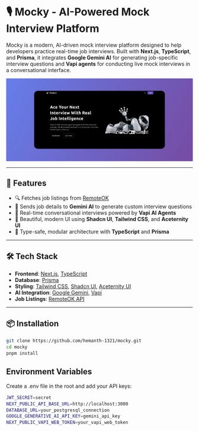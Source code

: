 # 🎙️ Mocky - AI-Powered Mock Interview Platform

Mocky is a modern, AI-driven mock interview platform designed to help developers practice real-time job interviews. Built with **Next.js**, **TypeScript**, and **Prisma**, it integrates **Google Gemini AI** for generating job-specific interview questions and **Vapi agents** for conducting live mock interviews in a conversational interface.

![Mocky Screenshot](./public/mocky.webp)

---

## 🚀 Features

- 🔍 Fetches job listings from [RemoteOK](https://remoteok.com)
- 🧠 Sends job details to **Gemini AI** to generate custom interview questions
- 💬 Real-time conversational interviews powered by **Vapi AI Agents**
- 🎨 Beautiful, modern UI using **Shadcn UI**, **Tailwind CSS**, and **Aceternity UI**
- 🧩 Type-safe, modular architecture with **TypeScript** and **Prisma**

---

## 🛠️ Tech Stack

- **Frontend**: [Next.js](https://nextjs.org/), [TypeScript](https://www.typescriptlang.org/)
- **Database**: [Prisma](https://www.prisma.io/)
- **Styling**: [Tailwind CSS](https://tailwindcss.com/), [Shadcn UI](https://ui.shadcn.com/), [Aceternity UI](https://ui.aceternity.com/)
- **AI Integration**: [Google Gemini](https://deepmind.google/technologies/gemini/), [Vapi](https://vapi.ai/)
- **Job Listings**: [RemoteOK API](https://remoteok.com/api)

---

## 📦 Installation

```bash
git clone https://github.com/hemanth-1321/mocky.git
cd mocky
pnpm install
```

## Environment Variables

Create a .env file in the root and add your API keys:
```bash
JWT_SECRET=secret
NEXT_PUBLIC_API_BASE_URL=http://localhost:3000
DATABASE_URL=your_postgresql_connection
GOOGLE_GENERATIVE_AI_API_KEY=gemini_api_key
NEXT_PUBLIC_VAPI_WEB_TOKEN=your_vapi_web_token
```
